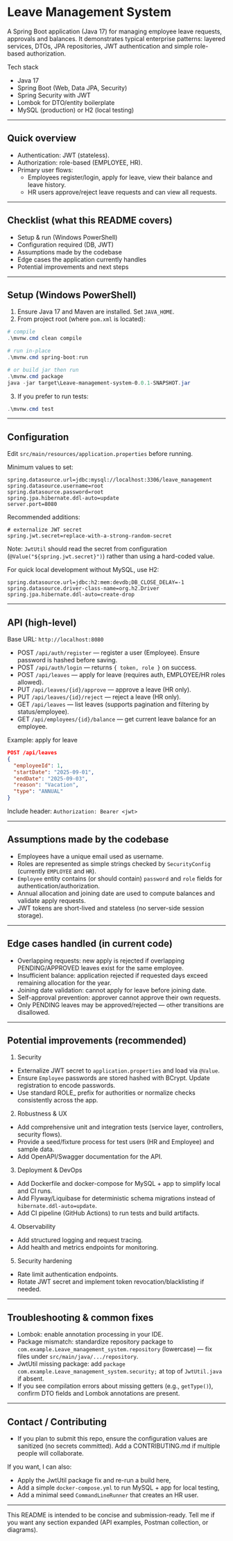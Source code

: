 # Leave Management System

A Spring Boot application (Java 17) for managing employee leave requests, approvals and balances. It demonstrates typical enterprise patterns: layered services, DTOs, JPA repositories, JWT authentication and simple role-based authorization.

Tech stack
- Java 17
- Spring Boot (Web, Data JPA, Security)
- Spring Security with JWT
- Lombok for DTO/entity boilerplate
- MySQL (production) or H2 (local testing)

---

## Quick overview
- Authentication: JWT (stateless).
- Authorization: role-based (EMPLOYEE, HR).
- Primary user flows:
  - Employees register/login, apply for leave, view their balance and leave history.
  - HR users approve/reject leave requests and can view all requests.

---

## Checklist (what this README covers)
- Setup & run (Windows PowerShell)
- Configuration required (DB, JWT)
- Assumptions made by the codebase
- Edge cases the application currently handles
- Potential improvements and next steps

---

## Setup (Windows PowerShell)
1. Ensure Java 17 and Maven are installed. Set `JAVA_HOME`.
2. From project root (where `pom.xml` is located):

```powershell
# compile
.\mvnw.cmd clean compile

# run in-place
.\mvnw.cmd spring-boot:run

# or build jar then run
.\mvnw.cmd package
java -jar target\Leave-management-system-0.0.1-SNAPSHOT.jar
```

3. If you prefer to run tests:

```powershell
.\mvnw.cmd test
```

---

## Configuration
Edit `src/main/resources/application.properties` before running.

Minimum values to set:

```properties
spring.datasource.url=jdbc:mysql://localhost:3306/leave_management
spring.datasource.username=root
spring.datasource.password=root
spring.jpa.hibernate.ddl-auto=update
server.port=8080
```

Recommended additions:

```properties
# externalize JWT secret
spring.jwt.secret=replace-with-a-strong-random-secret
```

Note: `JwtUtil` should read the secret from configuration (`@Value("${spring.jwt.secret}")`) rather than using a hard-coded value.

For quick local development without MySQL, use H2:

```properties
spring.datasource.url=jdbc:h2:mem:devdb;DB_CLOSE_DELAY=-1
spring.datasource.driver-class-name=org.h2.Driver
spring.jpa.hibernate.ddl-auto=create-drop
```

---

## API (high-level)
Base URL: `http://localhost:8080`

- POST `/api/auth/register` — register a user (Employee). Ensure password is hashed before saving.
- POST `/api/auth/login` — returns `{ token, role }` on success.
- POST `/api/leaves` — apply for leave (requires auth, EMPLOYEE/HR roles allowed).
- PUT `/api/leaves/{id}/approve` — approve a leave (HR only).
- PUT `/api/leaves/{id}/reject` — reject a leave (HR only).
- GET `/api/leaves` — list leaves (supports pagination and filtering by status/employee).
- GET `/api/employees/{id}/balance` — get current leave balance for an employee.

Example: apply for leave

```json
POST /api/leaves
{
  "employeeId": 1,
  "startDate": "2025-09-01",
  "endDate": "2025-09-03",
  "reason": "Vacation",
  "type": "ANNUAL"
}
```

Include header: `Authorization: Bearer <jwt>`

---

## Assumptions made by the codebase
- Employees have a unique email used as username.
- Roles are represented as simple strings checked by `SecurityConfig` (currently `EMPLOYEE` and `HR`).
- `Employee` entity contains (or should contain) `password` and `role` fields for authentication/authorization.
- Annual allocation and joining date are used to compute balances and validate apply requests.
- JWT tokens are short-lived and stateless (no server-side session storage).

---

## Edge cases handled (in current code)
- Overlapping requests: new apply is rejected if overlapping PENDING/APPROVED leaves exist for the same employee.
- Insufficient balance: application rejected if requested days exceed remaining allocation for the year.
- Joining date validation: cannot apply for leave before joining date.
- Self-approval prevention: approver cannot approve their own requests.
- Only PENDING leaves may be approved/rejected — other transitions are disallowed.

---

## Potential improvements (recommended)
1. Security
  - Externalize JWT secret to `application.properties` and load via `@Value`.
  - Ensure `Employee` passwords are stored hashed with BCrypt. Update registration to encode passwords.
  - Use standard ROLE_ prefix for authorities or normalize checks consistently across the app.

2. Robustness & UX
  - Add comprehensive unit and integration tests (service layer, controllers, security flows).
  - Provide a seed/fixture process for test users (HR and Employee) and sample data.
  - Add OpenAPI/Swagger documentation for the API.

3. Deployment & DevOps
  - Add Dockerfile and docker-compose for MySQL + app to simplify local and CI runs.
  - Add Flyway/Liquibase for deterministic schema migrations instead of `hibernate.ddl-auto=update`.
  - Add CI pipeline (GitHub Actions) to run tests and build artifacts.

4. Observability
  - Add structured logging and request tracing.
  - Add health and metrics endpoints for monitoring.

5. Security hardening
  - Rate limit authentication endpoints.
  - Rotate JWT secret and implement token revocation/blacklisting if needed.

---

## Troubleshooting & common fixes
- Lombok: enable annotation processing in your IDE.
- Package mismatch: standardize repository package to `com.example.Leave_management_system.repository` (lowercase) — fix files under `src/main/java/.../repository`.
- JwtUtil missing package: add `package com.example.Leave_management_system.security;` at top of `JwtUtil.java` if absent.
- If you see compilation errors about missing getters (e.g., `getType()`), confirm DTO fields and Lombok annotations are present.

---

## Contact / Contributing
- If you plan to submit this repo, ensure the configuration values are sanitized (no secrets committed). Add a CONTRIBUTING.md if multiple people will collaborate.

If you want, I can also:
- Apply the JwtUtil package fix and re-run a build here,
- Add a simple `docker-compose.yml` to run MySQL + app for local testing,
- Add a minimal seed `CommandLineRunner` that creates an HR user.

---

This README is intended to be concise and submission-ready. Tell me if you want any section expanded (API examples, Postman collection, or diagrams).
